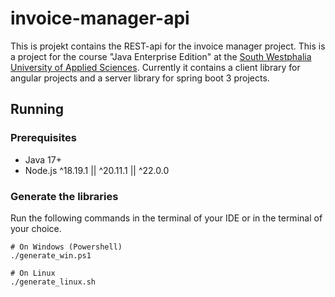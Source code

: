 # invoice-manager-api

This is projekt contains the REST-api for the invoice manager project. This is a project for the course "Java Enterprise Edition" at the [South Westphalia University of Applied Sciences](https://www.fh-swf.de/en/international_3/index.php). Currently it contains a client library for angular projects and a server library for spring boot 3 projects.

## Running
### Prerequisites
* Java 17+
* Node.js ^18.19.1 || ^20.11.1 || ^22.0.0

### Generate the libraries
Run the following commands in the terminal of your IDE or in the terminal of your choice.

    # On Windows (Powershell)
    ./generate_win.ps1

    # On Linux
    ./generate_linux.sh

